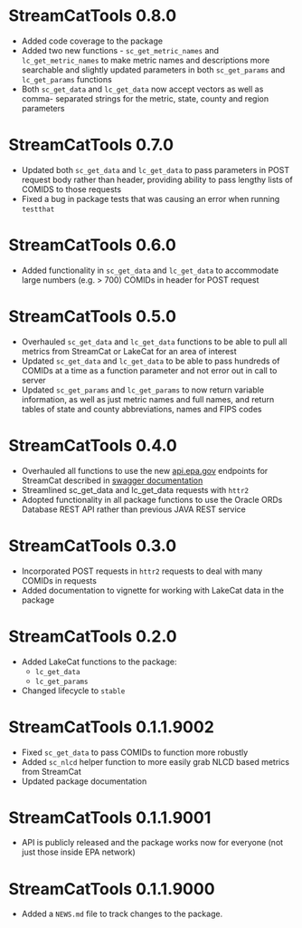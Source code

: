 # StreamCatTools 0.8.0

-   Added code coverage to the package
-   Added two new functions - `sc_get_metric_names` and `lc_get_metric_names` 
    to make metric names and descriptions more searchable and slightly updated 
    parameters in both `sc_get_params` and `lc_get_params` functions
-   Both `sc_get_data` and `lc_get_data` now accept vectors as well as comma-
    separated strings for the metric, state, county and region parameters

# StreamCatTools 0.7.0

-   Updated both `sc_get_data` and `lc_get_data` to pass parameters in
    POST request body rather than header, providing ability to pass lengthy
    lists of COMIDS to those requests
-   Fixed a bug in package tests that was causing an error when 
    running `testthat`    
    
# StreamCatTools 0.6.0

-   Added functionality in `sc_get_data` and `lc_get_data` to accommodate 
    large numbers (e.g. > 700) COMIDs in header for POST request

# StreamCatTools 0.5.0

-   Overhauled `sc_get_data` and `lc_get_data` functions to be able to pull 
    all metrics from StreamCat or LakeCat for an area of interest
-   Updated `sc_get_data` and `lc_get_data` to be able to pass hundreds of 
    COMIDs at a time as a function parameter and not error out in call to server
-   Updated `sc_get_params` and `lc_get_params` to now return variable information,
    as well as just metric names and full names, and return tables of state and 
    county abbreviations, names and FIPS codes


# StreamCatTools 0.4.0

-   Overhauled all functions to use the new [api.epa.gov](https://api.epa.gov/StreamCat/streams/metrics) 
    endpoints for StreamCat described in [swagger documentation](https://usepa.github.io/StreamCatWebServices_Public/#/)
-   Streamlined sc_get_data and lc_get_data requests with `httr2` 
-   Adopted functionality in all package functions to use the Oracle ORDs Database 
    REST API rather than previous JAVA REST service

# StreamCatTools 0.3.0

-   Incorporated POST requests in `httr2` requests to deal with many COMIDs in requests
-   Added documentation to vignette for working with LakeCat data in the package

# StreamCatTools 0.2.0

-   Added LakeCat functions to the package:
    - `lc_get_data`
    - `lc_get_params`
-   Changed lifecycle to `stable`

# StreamCatTools 0.1.1.9002

-   Fixed `sc_get_data` to pass COMIDs to function more robustly
-   Added `sc_nlcd` helper function to more easily grab NLCD based metrics from StreamCat
-   Updated package documentation

# StreamCatTools 0.1.1.9001

-   API is publicly released and the package works now for everyone (not just those 
    inside EPA network)

# StreamCatTools 0.1.1.9000

-   Added a `NEWS.md` file to track changes to the package.
